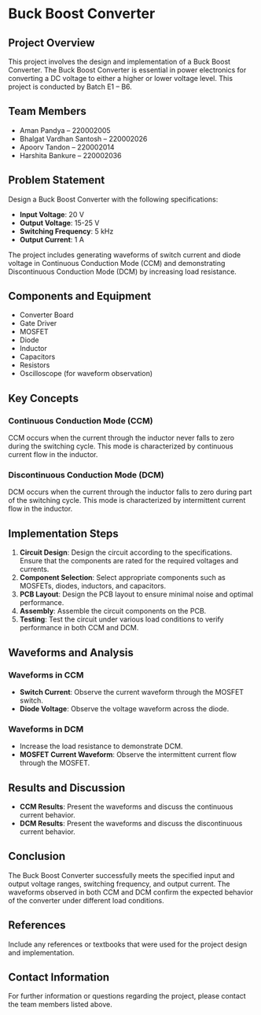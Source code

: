 # Buck Boost Converter

## Project Overview

This project involves the design and implementation of a Buck Boost Converter. The Buck Boost Converter is essential in power electronics for converting a DC voltage to either a higher or lower voltage level. This project is conducted by Batch E1 – B6.

## Team Members

- Aman Pandya – 220002005
- Bhalgat Vardhan Santosh – 220002026
- Apoorv Tandon – 220002014
- Harshita Bankure – 220002036

## Problem Statement

Design a Buck Boost Converter with the following specifications:
- **Input Voltage**: 20 V
- **Output Voltage**: 15-25 V
- **Switching Frequency**: 5 kHz
- **Output Current**: 1 A

The project includes generating waveforms of switch current and diode voltage in Continuous Conduction Mode (CCM) and demonstrating Discontinuous Conduction Mode (DCM) by increasing load resistance.

## Components and Equipment

- Converter Board
- Gate Driver
- MOSFET
- Diode
- Inductor
- Capacitors
- Resistors
- Oscilloscope (for waveform observation)

## Key Concepts

### Continuous Conduction Mode (CCM)
CCM occurs when the current through the inductor never falls to zero during the switching cycle. This mode is characterized by continuous current flow in the inductor.

### Discontinuous Conduction Mode (DCM)
DCM occurs when the current through the inductor falls to zero during part of the switching cycle. This mode is characterized by intermittent current flow in the inductor.

## Implementation Steps

1. **Circuit Design**: Design the circuit according to the specifications. Ensure that the components are rated for the required voltages and currents.
2. **Component Selection**: Select appropriate components such as MOSFETs, diodes, inductors, and capacitors.
3. **PCB Layout**: Design the PCB layout to ensure minimal noise and optimal performance.
4. **Assembly**: Assemble the circuit components on the PCB.
5. **Testing**: Test the circuit under various load conditions to verify performance in both CCM and DCM.

## Waveforms and Analysis

### Waveforms in CCM
- **Switch Current**: Observe the current waveform through the MOSFET switch.
- **Diode Voltage**: Observe the voltage waveform across the diode.

### Waveforms in DCM
- Increase the load resistance to demonstrate DCM.
- **MOSFET Current Waveform**: Observe the intermittent current flow through the MOSFET.

## Results and Discussion

- **CCM Results**: Present the waveforms and discuss the continuous current behavior.
- **DCM Results**: Present the waveforms and discuss the discontinuous current behavior.

## Conclusion

The Buck Boost Converter successfully meets the specified input and output voltage ranges, switching frequency, and output current. The waveforms observed in both CCM and DCM confirm the expected behavior of the converter under different load conditions.

## References

Include any references or textbooks that were used for the project design and implementation.

## Contact Information

For further information or questions regarding the project, please contact the team members listed above.
